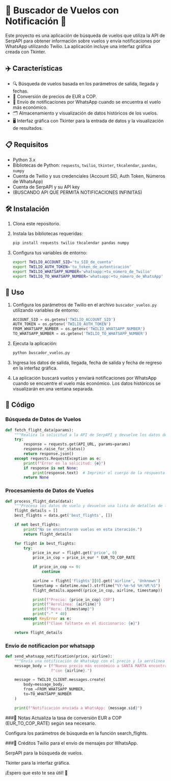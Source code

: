# 🛫 Buscador de Vuelos con Notificación 📲

Este proyecto es una aplicación de búsqueda de vuelos que utiliza la API de SerpAPI para obtener información sobre vuelos y envía notificaciones por WhatsApp utilizando Twilio. La aplicación incluye una interfaz gráfica creada con Tkinter.

## ✈️ Características

- 🔍 Búsqueda de vuelos basada en los parámetros de salida, llegada y fechas.
- 💱 Conversión de precios de EUR a COP.
- 📩 Envío de notificaciones por WhatsApp cuando se encuentra el vuelo más económico.
- 🗂 Almacenamiento y visualización de datos históricos de los vuelos.
- 🖥 Interfaz gráfica con Tkinter para la entrada de datos y la visualización de resultados.

## 📋 Requisitos

- Python 3.x
- Bibliotecas de Python: `requests`, `twilio`, `tkinter`, `tkcalendar`, `pandas`, `numpy`
- Cuenta de Twilio y sus credenciales (Account SID, Auth Token, Números de WhatsApp)
- Cuenta de SerpAPI y su API key
- (BUSCANDO API QUE PERMITA NOTIFICACIONES INFINITAS)

## 🛠 Instalación

1. Clona este repositorio.
2. Instala las bibliotecas requeridas:
    ```bash
    pip install requests twilio tkcalendar pandas numpy
    ```

3. Configura tus variables de entorno:
    ```bash
    export TWILIO_ACCOUNT_SID='tu_SID_de_cuenta'
    export TWILIO_AUTH_TOKEN='tu_token_de_autenticación'
    export TWILIO_WHATSAPP_NUMBER='whatsapp:+tu_número_de_Twilio'
    export TWILIO_TO_WHATSAPP_NUMBER='whatsapp:+tu_número_de_WhatsApp'
    ```

## 🚀 Uso

1. Configura los parámetros de Twilio en el archivo `buscador_vuelos.py` utilizando variables de entorno:
    ```python
    ACCOUNT_SID = os.getenv('TWILIO_ACCOUNT_SID')
    AUTH_TOKEN = os.getenv('TWILIO_AUTH_TOKEN')
    FROM_WHATSAPP_NUMBER = os.getenv('TWILIO_WHATSAPP_NUMBER')
    TO_WHATSAPP_NUMBER = os.getenv('TWILIO_TO_WHATSAPP_NUMBER')
    ```

2. Ejecuta la aplicación:
    ```bash
    python buscador_vuelos.py
    ```

3. Ingresa los datos de salida, llegada, fecha de salida y fecha de regreso en la interfaz gráfica.

4. La aplicación buscará vuelos y enviará notificaciones por WhatsApp cuando se encuentre el vuelo más económico. Los datos históricos se visualizarán en una ventana separada.

## 📄 Código

### Búsqueda de Datos de Vuelos

```python
def fetch_flight_data(params):
    """Realiza la solicitud a la API de SerpAPI y devuelve los datos de vuelo."""
    try:
        response = requests.get(API_URL, params=params)
        response.raise_for_status()
        return response.json()
    except requests.RequestException as e:
        print(f"Error en la solicitud: {e}")
        if response is not None:
            print(response.text)  # Imprimir el cuerpo de la respuesta para más detalles
        return None
```
### Procesamiento de Datos de Vuelos
```python
def process_flight_data(data):
    """Procesa los datos de vuelo y devuelve una lista de detalles de los vuelos."""
    flight_details = []
    best_flights = data.get('best_flights', [])

    if not best_flights:
        print("No se encontraron vuelos en esta iteración.")
        return flight_details

    for flight in best_flights:
        try:
            price_in_eur = flight.get('price', 0)
            price_in_cop = price_in_eur * EUR_TO_COP_RATE

            if price_in_cop <= 0:
                continue

            airline = flight['flights'][0].get('airline', 'Unknown')
            timestamp = datetime.now().strftime("%Y-%m-%d %H:%M:%S")
            flight_details.append((price_in_cop, airline, timestamp))

            print(f"Precio: {price_in_cop} COP")
            print(f"Aerolínea: {airline}")
            print(f"Hora: {timestamp}")
            print("-" * 40)
        except KeyError as e:
            print(f"Clave faltante en el diccionario: {e}")

    return flight_details
```

### Envio de notificacion por whatsapp
```python
def send_whatsapp_notification(price, airline):
    """Envía una notificación de WhatsApp con el precio y la aerolínea más económica."""
    message_body = (f"Nuevo precio más económico a SANTA MARTA encontrado: {price} COP "
                    f"con {airline}.")

    message = TWILIO_CLIENT.messages.create(
        body=message_body,
        from_=FROM_WHATSAPP_NUMBER,
        to=TO_WHATSAPP_NUMBER
    )

    print(f"Notificación enviada a WhatsApp: {message.sid}")


```

###📝 Notas
Actualiza la tasa de conversión EUR a COP (EUR_TO_COP_RATE) según sea necesario.

Configura los parámetros de búsqueda en la función search_flights.

###👏 Créditos
Twilio para el envío de mensajes por WhatsApp.

SerpAPI para la búsqueda de vuelos.

Tkinter para la interfaz gráfica.

¡Espero que esto te sea útil! 🚀

